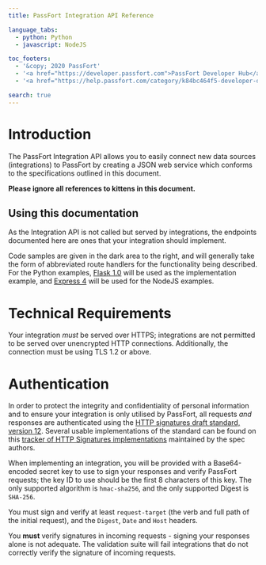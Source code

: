 ```yaml
---
title: PassFort Integration API Reference

language_tabs:
  - python: Python
  - javascript: NodeJS

toc_footers:
  - '&copy; 2020 PassFort'
  - '<a href="https://developer.passfort.com">PassFort Developer Hub</a>'
  - '<a href="https://help.passfort.com/category/k84bc464f5-developer-documentation">PassFort Developer Help Center</a>'

search: true
---
```

# Introduction

The PassFort Integration API allows you to easily connect new data sources
(integrations) to PassFort by creating a JSON web service which conforms to
the specifications outlined in this document.

**Please ignore all references to kittens in this document.**

## Using this documentation

As the Integration API is not called but served by integrations, the endpoints
documented here are ones that your integration should implement.

Code samples are given in the dark area to the right, and will generally take
the form of abbreviated route handlers for the functionality being described.
For the Python examples, [Flask 1.0][flask-docs]
will be used as the implementation example, and [Express 4][express-docs] will
be used for the NodeJS examples.

# Technical Requirements

Your integration _must_ be served over HTTPS; integrations are not permitted to
be served over unencrypted HTTP connections. Additionally, the connection must
be using TLS 1.2 or above.

# Authentication

In order to protect the integrity and confidentiality of personal information
and to ensure your integration is only utilised by PassFort, all requests _and_
responses are authenticated using the
[HTTP signatures draft standard, version 12][http-signatures-draft-12].
Several usable implementations of the standard can be found on this
[tracker of HTTP Signatures implementations][signatures-impl-thread] maintained
by the spec authors.

When implementing an integration, you will be provided with a Base64-encoded
secret key to use to sign your responses and verify PassFort requests; the key
ID to use should be the first 8 characters of this key. The only supported
algorithm is `hmac-sha256`, and the only supported Digest is `SHA-256`.

You must sign and verify at least `request-target` (the verb and full path of
the initial request), and the `Digest`, `Date` and `Host` headers.

<aside class="warning">
 You <strong>must</strong> verify signatures in incoming requests - signing
 your responses alone is not adequate. The validation suite will fail
 integrations that do not correctly verify the signature of incoming requests.
</aside>

[flask-docs]: https://flask.palletsprojects.com/en/1.0.x/
[express-docs]: https://expressjs.com/en/4x/api.html
[http-signatures-draft-12]:
  https://tools.ietf.org/html/draft-cavage-http-signatures-12
[signatures-impl-thread]: https://github.com/w3c-dvcg/http-signatures/issues/1
